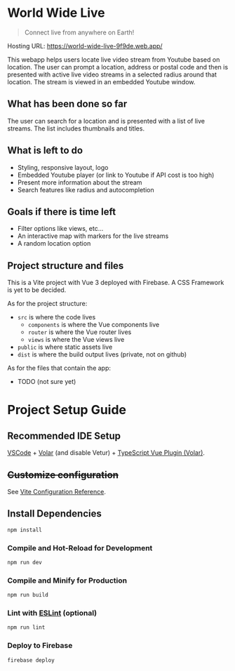 # World Wide Live
>Connect live from anywhere on Earth!

Hosting URL: https://world-wide-live-9f9de.web.app/

This webapp helps users locate live video stream from Youtube based on location. The user can prompt a location, address or postal code and then is presented with active live video streams in a selected radius around that location. The stream is viewed in an embedded Youtube window. 

## What has been done so far
The user can search for a location and is presented with a list of live streams. The list includes thumbnails and titles.

## What is left to do
- Styling, responsive layout, logo
- Embedded Youtube player (or link to Youtube if API cost is too high)
- Present more information about the stream
- Search features like radius and autocompletion

## Goals if there is time left
- Filter options like views, etc...
- An interactive map with markers for the live streams
- A random location option

## Project structure and files
This is a Vite project with Vue 3 deployed with Firebase. A CSS Framework is yet to be decided.

As for the project structure:
- `src` is where the code lives
    - `components` is where the Vue components live
    - `router` is where the Vue router lives
    - `views` is where the Vue views live
- `public` is where static assets live
- `dist` is where the build output lives (private, not on github)

As for the files that contain the app:
- TODO (not sure yet)

# Project Setup Guide
## Recommended IDE Setup

[VSCode](https://code.visualstudio.com/) + [Volar](https://marketplace.visualstudio.com/items?itemName=Vue.volar) (and disable Vetur) + [TypeScript Vue Plugin (Volar)](https://marketplace.visualstudio.com/items?itemName=Vue.vscode-typescript-vue-plugin).

## ~~Customize configuration~~

See [Vite Configuration Reference](https://vitejs.dev/config/).

## Install Dependencies

```sh
npm install
```

### Compile and Hot-Reload for Development

```sh
npm run dev
```

### Compile and Minify for Production

```sh
npm run build
```

### Lint with [ESLint](https://eslint.org/) (optional)

```sh
npm run lint
```
### Deploy to Firebase

```sh
firebase deploy
```